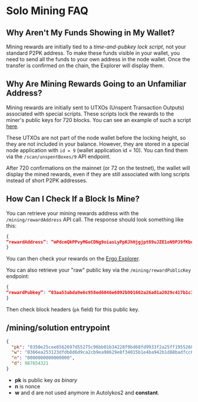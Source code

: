 # Solo Mining FAQ

## Why Aren't My Funds Showing in My Wallet?

Mining rewards are initially tied to a *time-and-pubkey lock script*, not your standard P2PK address. To make these funds visible in your wallet, you need to send all the funds to your own address in the node wallet. Once the transfer is confirmed on the chain, the Explorer will display them.

## Why Are Mining Rewards Going to an Unfamiliar Address?

Mining rewards are initially sent to UTXOs (Unspent Transaction Outputs) associated with special scripts. These scripts lock the rewards to the miner's public keys for 720 blocks. You can see an example of such a script [here](https://explorer.ergoplatform.com/en/addresses/88dhgzEuTXaQ3tvkG8KeHesmXdvVomxHoHK5ExawGuxhs3nwBKkoQTxZogna6Dx9Jbu7KG2Wor22Uy73).

These UTXOs are not part of the node wallet before the locking height, so they are not included in your balance. However, they are stored in a special node application with `id = 9` (wallet application id = 10). You can find them via the `/scan/unspentBoxes/9` API endpoint.

After 720 confirmations on the mainnet (or 72 on the testnet), the wallet will display the mined rewards, even if they are still associated with long scripts instead of short P2PK addresses.

## How Can I Check If a Block Is Mine?

You can retrieve your mining rewards address with the `/mining/rewardAddress` API call. The response should look something like this:

```json
{
“rewardAddress”: “mPdcmQkPPvyMGoCDNg9oiasLyPpKJhHjgjpt89uJZE1oN9PJ9fKbdKDcfomtWoy3d1E7RFLTUbXbt1AS”
}
```
You can then check your rewards on the [Ergo Explorer](https://explorer.ergoplatform.com/).

You can also retrieve your "raw" public key via the `/mining/rewardPublicKey` endpoint:

```json
{
“rewardPubkey”: “03aa53abda9e6c958ed6046e6092b901662a26a01a2029c417b1c3f29b4b1c2799”
}
```

Then check block headers (`pk` field) for this public key.



##  ​/mining​/solution entrypoint

```json
{
  "pk": "0350e25cee8562697d55275c96bb01b34228f9bd68fd9933f2a25ff195526864f5",
  "w": "0366ea253123dfdb8d6d9ca2cb9ea98629e8f34015b1e4ba942b1d88badfcc6a12",
  "n": "0000000000000000",
  "d": 987654321
}
```

- **pk** is public key *as binary*
- **n** is nonce
- **w** and d are not used anymore in Autolykos2 and **constant**.
